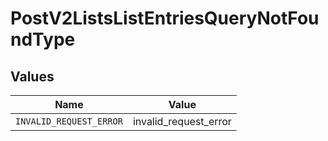 # PostV2ListsListEntriesQueryNotFoundType


## Values

| Name                    | Value                   |
| ----------------------- | ----------------------- |
| `INVALID_REQUEST_ERROR` | invalid_request_error   |